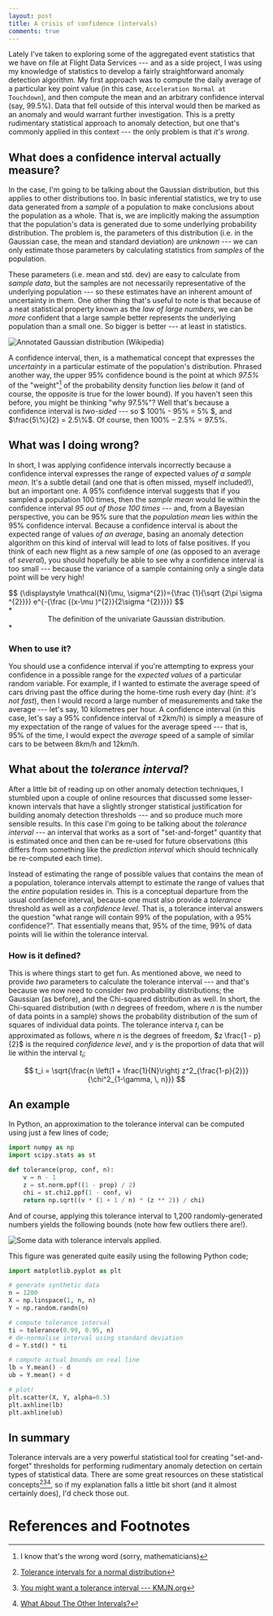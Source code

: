 ```yaml
---
layout: post
title: A crisis of confidence (intervals)
comments: true
---
```


Lately I've taken to exploring some of the aggregated event statistics that we
have on file at Flight Data Services --- and as a side project, I was using my
knowledge of statistics to develop a fairly straightforward anomaly detection
algorithm. My first approach was to compute the daily average of a particular
key point value (in this case, `Acceleration Normal at Touchdown`), and then
compute the mean and an arbitrary confidence interval (say, 99.5%). Data that
fell outside of this interval would then be marked as an anomaly and would
warrant further investigation. This is a pretty rudimentary statistical
approach to anomaly detection, but one that's commonly applied in this context
--- the only problem is that *it's wrong*.

<!-- more -->

## What does a confidence interval actually measure?

In the case, I'm going to be talking about the Gaussian distribution, but this
applies to other distributions too. In basic inferential statistics, we try to
use data generated from a *sample* of a population to make conclusions about
the population as a whole. That is, we are implicitly making the assumption
that the population's data is generated due to some underlying probability
distribution. The problem is, the parameters of this distribution (i.e. in the
Gaussian case, the mean and standard deviation) are *unknown* --- we can only
estimate those parameters by calculating statistics from *samples* of the
population.

These parameters (i.e. mean and std. dev) are easy to calculate from *sample
data*, but the samples are not necessarily representative of the underlying
population --- so these estimates have an inherent amount of uncertainty in
them. One other thing that's useful to note is that because of a neat
statistical property known as the *law of large numbers*, we can be *more*
confident that a large sample better represents the underlying population than
a small one. So bigger is better --- at least in statistics.

![Annotated Gaussian distribution (Wikipedia)](/images/normal_distribution.svg)

A confidence interval, then, is a mathematical concept that expresses the
*uncertainty* in a particular estimate of the population's distribution.
Phrased another way, the upper 95% confidence bound is the point at which
*97.5%* of the "weight"[^1] of the probability density function lies *below* it
(and of course, the opposite is true for the lower bound). If you haven't seen
this before, you might be thinking "why 97.5%"? Well that's because a
confidence interval is *two-sided* --- so $ 100\% - 95\% = 5\% $, and
$\frac{5\%}{2} = 2.5\%$. Of course, then $100\% - 2.5\% = 97.5\%$.


## What was I doing wrong?

In short, I was applying confidence intervals incorrectly because a confidence
interval expresses the range of expected values *of a sample mean*. It's a
subtle detail (and one that is often missed, myself included!), but an
important one. A 95% confidence interval suggests that if you sampled a
population 100 times, then the *sample mean* would lie within the confidence
interval *95 out of those 100 times* --- and, from a Bayesian perspective, you
can be 95% sure that the *population mean* lies within the 95% confidence
interval. Because a confidence interval is about the expected range of values
*of an average*, basing an anomaly detection algorithm on this kind of interval
will lead to lots of false positives. If you think of each new flight as a new
sample of *one* (as opposed to an average of *several*), you should hopefully
be able to see why a confidence interval is too small --- because the variance
of a sample containing only a single data point will be very high!

<div>
$$
{\displaystyle \mathcal{N}(\mu, \sigma^{2})={\frac {1}{\sqrt {2\pi \sigma ^{2}}}} e^{-{\frac {(x-\mu )^{2}}{2\sigma ^{2}}}}}
$$
</div>
*<center>The definition of the univariate Gaussian distribution.</center>*


### When to use it?

You should use a confidence interval if you're attempting to express your
confidence in a possible range for the *expected values* of a particular random
variable. For example, if I wanted to estimate the average speed of cars
driving past the office during the home-time rush every day (hint: *it's not
fast*), then I would record a large number of measurements and take the average
--- let's say, 10 kilometres per hour. A confidence interval (in this case,
let's say a 95% confidence interval of ±2km/h) is simply a measure of my
expectation of the range of values for the average speed --- that is, 95% of
the time, I would expect the *average* speed of a sample of similar cars to be
between 8km/h and 12km/h.


## What about the *tolerance interval*?

After a little bit of reading up on other anomaly detection techniques, I
stumbled upon a couple of online resources that discussed some lesser-known
intervals that have a slightly stronger statistical justification for building
anomaly detection thresholds --- and so produce much more sensible results. In
this case I'm going to be talking about the *tolerance interval* --- an
interval that works as a sort of "set-and-forget" quantity that is estimated
once and then can be re-used for future observations (this differs from
something like the *prediction interval* which should technically be
re-computed each time).

Instead of estimating the range of possible values that contains the mean of a
population, tolerance intervals attempt to estimate the range of values that
the *entire* population resides in. This is a conceptual departure from the
usual confidence interval, because one must also provide a *tolerance*
threshold as well as a *confidence level*. That is, a tolerance interval
answers the question "what range will contain 99% of the population, with a 95%
confidence?". That essentially means that, 95% of the time, 99% of data points
will lie within the tolerance interval.


### How is it defined?

This is where things start to get fun. As mentioned above, we need to provide
*two* parameters to calculate the tolerance interval --- and that's because we
now need to consider *two* probability distributions; the Gaussian (as before),
and the Chi-squared distribution as well. In short, the Chi-squared
distribution (with $n$ degrees of freedom, where $n$ is the number of data
points in a sample) shows the probability distribution of the sum of squares of
individual data points. The tolerance interva $t_i$ can be approximated as
follows, where $n$ is the degrees of freedom, $z \frac{1 - p}{2}$ is the
required *confidence level*, and $\gamma$ is the proportion of data that will
lie within the interval $t_i$;

$$ t_i = \sqrt{\frac{n \left(1 + \frac{1}{N}\right)
z^2_{\frac{1-p}{2}}}{\chi^2_{1-\gamma, \, n}}} $$


## An example

In Python, an approximation to the tolerance interval can be computed using
just a few lines of code;

```python
import numpy as np
import scipy.stats as st

def tolerance(prop, conf, n):
    v = n - 1
    z = st.norm.ppf((1 - prop) / 2)
    chi = st.chi2.ppf(1 - conf, v)
    return np.sqrt((v * (1 + 1 / n) * (z ** 2)) / chi)
```

And of course, applying this tolerance interval to 1,200 randomly-generated
numbers yields the following bounds (note how few outliers there are!).

![Some data with tolerance intervals applied.](/images/tolerance_interval.svg)

This figure was generated quite easily using the following Python code;

```python
import matplotlib.pyplot as plt

# generate synthetic data
n = 1200
X = np.linspace(1, n, n)
Y = np.random.randn(n)

# compute tolerance interval
ti = tolerance(0.99, 0.95, n)
# de-normalise interval using standard deviation
d = Y.std() * ti

# compute actual bounds on real line
lb = Y.mean() - d
ub = Y.mean() + d

# plot!
plt.scatter(X, Y, alpha=0.5)
plt.axhline(lb)
plt.axhline(ub)
```

## In summary

Tolerance intervals are a very powerful statistical tool for creating
"set-and-forget" thresholds for performing rudimentary anomaly detection on
certain types of statistical data. There are some great resources on these
statistical concepts[^2][^3][^4], so if my explanation falls a little bit short
(and it almost certainly does), I'd check those out.


# References and Footnotes

[nist]: http://www.itl.nist.gov/div898/handbook/prc/section2/prc263.htm
[kmjn]: http://www.kmjn.org/notes/tolerance_intervals.html
[amst]: https://amstat.tandfonline.com/doi/abs/10.1080/00031305.1992.10475882

[^1]: I know that's the wrong word (sorry, mathematicians)
[^2]: [Tolerance intervals for a normal distribution][nist]
[^3]: [You might want a tolerance interval --- KMJN.org][kmjn]
[^4]: [What About The Other Intervals?][amst]
